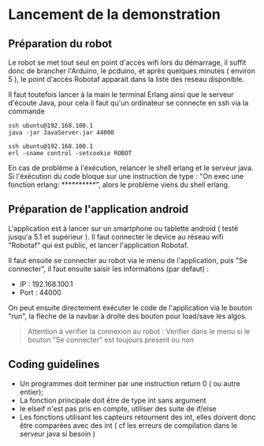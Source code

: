 # Lancement de la demonstration

## Préparation du robot

Le robot se met tout seul en point d'accès wifi lors du démarrage, il suffit donc de brancher l'Arduino, le pcduino, et après quelques minutes ( environ 5 ), le point d'accès Robotaf apparait dans la liste des reseau disponible.

Il faut toutefois lancer à la main le terminal Erlang ainsi que le serveur d'écoute Java, pour cela il faut qu'un ordinateur se connecte en ssh via la commande 

```
ssh ubuntu@192.168.100.1
java -jar JavaServer.jar 44000
```

```
ssh ubuntu@192.168.100.1
erl -sname control -setcookie ROBOT
```

En cas de problème à l'éxécution, relancer le shell erlang et le serveur java.
Si l'éxécution du code bloque sur une instruction de type : "On exec une fonction erlang: **********", alors le problème viens du shell erlang.

## Préparation de l'application android

L'application est à lancer sur un smartphone ou tablette android ( testé jusqu'a 5.1 et supérieur ). Il faut connecter le device au réseau wifi "Robotaf" qui est public, et lancer l'application Robotaf.

Il faut ensuite se connecter au robot via le menu de l'application, puis "Se connecter", il faut ensuite saisir les informations (par defaut) :
* IP : 192.168.100.1
* Port : 44000

On peut ensuite directement éxécuter le code de l'application via le bouton "run", la flèche de la navbar à droite des bouton pour load/save les algos.

> Attention à verifier la connexion au robot : Verifier dans le menu si le bouton "Se connecter" est toujours present ou non

## Coding guidelines 

* Un programmes doit terminer par une instruction return 0 ( ou autre entier);
* La fonction principale doit être de type int sans argument
* le elseif n'est pas pris en compte, utiliser des suite de if/else
* Les fonctions utilisant les capteurs retournent des int, elles doivent donc être comparées avec des int ( cf les erreurs de compilation dans le serveur java si besoin )
